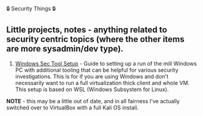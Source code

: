 🔒 Security Things 🔒

Little projects, notes - anything related to security centric topics (where the other items are more sysadmin/dev type).
----------

1. [Windows Sec Tool Setup](https://github.com/iammane/mArchives/blob/main/Security%20Items/Windows%20Sec%20Tool%20Setup.md) - Guide to setting up a run of the mill Windows PC with additional tooling that can be helpful for various security investigations. This is for if you are using Windows and don't necessarily want to run a full virtualization thick client and whole VM. This setup is based on WSL (Windows Subsystem for Linux).

**NOTE** - this may be a little out of date, and in all fairness I've actually switched over to VirtualBox with a full Kali OS install.
